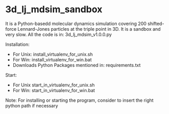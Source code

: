 # 3d_lj_mdsim_sandbox
It is a Python-basedd molecular dynamics simulation covering 200
shifted-force Lennard-Jones particles at the triple point
in 3D.
It is a sandbox and very slow.
All the code is in: 3d_lj_mdsim_v1.0.0.py                 

Installation:

- For Unix: install_virtualenv_for_unix.sh  
- For Win: install_virtualenv_for_win.bat 
- Downloads Python Packages mentioned in: requirements.txt


Start:
- For Unix start_in_virtualenv_for_unix.sh
- For Win: start_in_virtualenv_for_win.bat

Note: For installing or starting the program, consider to insert the right python path if necessary


